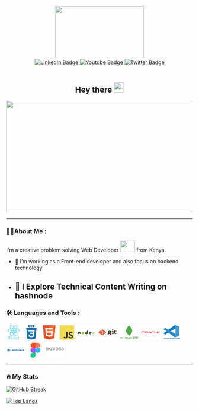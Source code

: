 
<div id="header" align="center">
  <img src="https://media.giphy.com/media/bAQH7WXKqtIBrPs7sR/giphy.gif" width="240" height="140"/>
  
  <div id="badges">
  <a href="https://www.linkedin.com/in/steven-oketch-704457208/">
    <img src="https://img.shields.io/badge/LinkedIn-blue?style=for-the-badge&logo=linkedin&logoColor=white" alt="LinkedIn Badge"/>
  </a>
  <a href="https://www.youtube.com/channel/UCHiel-1M5FJ_rhha5nhHJ4Q">
    <img src="https://img.shields.io/badge/YouTube-red?style=for-the-badge&logo=youtube&logoColor=white" alt="Youtube Badge"/>
  </a>
  <a href="https://twitter.com/iSteven_zion">
    <img src="https://img.shields.io/badge/Twitter-blue?style=for-the-badge&logo=twitter&logoColor=white" alt="Twitter Badge"/>
  </a>
  </div>
  
  <img src="https://komarev.com/ghpvc/?username=Steven-zion&style=flat-square&color=blue" alt=""/>
  
  
 <h2> Hey there
    <img src="https://media.giphy.com/media/hvRJCLFzcasrR4ia7z/giphy.gif" width="27px" height="27px"/>
  </h2
  <div align="center">
    <img src="https://media.giphy.com/media/SWoSkN6DxTszqIKEqv/giphy.gif" width="600" height="300"/>
  </div>
  
  ---

### 👨‍💻About Me :
  I'm a creative problem solving Web Developer <img src="https://media.giphy.com/media/WUlplcMpOCEmTGBtBW/giphy.gif" width="40px" height="30px"> from Kenya.
  - :telescope: I’m working as a Front-end developer and also focus on backend technology
- :seedling: I Explore Technical Content Writing on hashnode
  ---

### :hammer_and_wrench: Languages and Tools :
  <div>
    <img src="https://github.com/devicons/devicon/blob/master/icons/react/react-original-wordmark.svg" title="React" alt="React" width="40" height="40"/>&nbsp;
    <img src="https://github.com/devicons/devicon/blob/master/icons/css3/css3-plain-wordmark.svg"  title="CSS3" alt="CSS" width="40" height="40"/>&nbsp;
    <img src="https://github.com/devicons/devicon/blob/master/icons/html5/html5-original.svg" title="HTML5" alt="HTML" width="40" height="40"/>&nbsp;
    <img src="https://github.com/devicons/devicon/blob/master/icons/javascript/javascript-original.svg" title="JavaScript" alt="JavaScript" width="40" height="40"/>&nbsp;
    <img src="https://github.com/devicons/devicon/blob/master/icons/nodejs/nodejs-original-wordmark.svg" title="NodeJS" alt="NodeJS" width="50" height="40"/>&nbsp;
    <img src="https://github.com/devicons/devicon/blob/master/icons/git/git-original-wordmark.svg" title="Git" **alt="Git" width="50" height="40"/>&nbsp;
    <img src="https://github.com/devicons/devicon/blob/master/icons/mongodb/mongodb-plain-wordmark.svg" title="Mongodb" alt="Mongodb" width="50" height="40"/>&nbsp;
    <img src="https://github.com/devicons/devicon/blob/master/icons/oracle/oracle-original.svg" title="Oracle" alt="Oracle" width="50" height="40"/>&nbsp;
    <img src="https://github.com/devicons/devicon/blob/master/icons/vscode/vscode-original-wordmark.svg" title="VScode" alt="VScode" width="50" height="40"/>&nbsp;
    <img src="https://github.com/devicons/devicon/blob/master/icons/webpack/webpack-original-wordmark.svg" title="Webpack" alt="Webpack" width="50" height="40"/>&nbsp;
    <img src="https://github.com/devicons/devicon/blob/master/icons/figma/figma-original.svg" title="Figma" alt="Figma" width="40" height="40"/>&nbsp;
    <img src="https://github.com/devicons/devicon/blob/master/icons/express/express-original-wordmark.svg" title="Express" alt="Express" width="50" height="45"/>&nbsp;
</div>
  
  ---

### :fire: My Stats
  
  [![GitHub Streak](http://github-readme-streak-stats.herokuapp.com?user=Steven-zion&theme=dark&background=000000&hide_border=true&dates=C5CB2D&ring=DD6717&sideNums=2DB930&stroke=DD2727&currStreakLabel=3CB929&currStreakNum=C7DD38)](https://git.io/streak-stats)
  
  [![Top Langs](https://github-readme-stats.vercel.app/api/top-langs/?username=Steven-zion&layout=compact&theme=vision-friendly-dark&hide_border=true)](https://github.com/anuraghazra/github-readme-stats)

</div>
